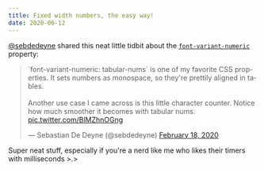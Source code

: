 ```yaml
---
title: Fixed width numbers, the easy way!
date: 2020-06-12
---
```

[@sebdedeyne](https://twitter.com/sebdedeyne) shared this neat little tidbit about the [`font-variant-numeric`](https://developer.mozilla.org/en-US/docs/Web/CSS/font-variant-numeric) property:

<blockquote class="twitter-tweet"><p lang="en" dir="ltr">`font-variant-numeric: tabular-nums` is one of my favorite CSS properties. It sets numbers as monospace, so they&#39;re prettily aligned in tables.<br><br>Another use case I came across is this little character counter. Notice how much smoother it becomes with tabular nums. <a href="https://t.co/BlMZhnOGng">pic.twitter.com/BlMZhnOGng</a></p>&mdash; Sebastian De Deyne (@sebdedeyne) <a href="https://twitter.com/sebdedeyne/status/1229709640126124033?ref_src=twsrc%5Etfw">February 18, 2020</a></blockquote> <script async src="https://platform.twitter.com/widgets.js" charset="utf-8"></script>

Super neat stuff, especially if you're a nerd like me who likes their timers with milliseconds >.>
